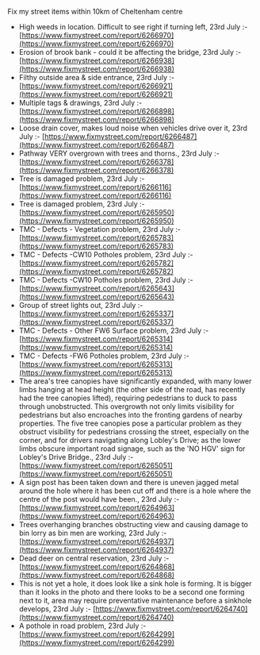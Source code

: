 Fix my street items within 10km of Cheltenham centre

<!-- fix_marker starts -->

- High weeds in location. Difficult to see right if turning left, 23rd July :- [https://www.fixmystreet.com/report/6266970](https://www.fixmystreet.com/report/6266970)
- Erosion of brook bank - could it be affecting the bridge, 23rd July :- [https://www.fixmystreet.com/report/6266938](https://www.fixmystreet.com/report/6266938)
- Filthy outside area & side entrance, 23rd July :- [https://www.fixmystreet.com/report/6266921](https://www.fixmystreet.com/report/6266921)
- Multiple tags & drawings, 23rd July :- [https://www.fixmystreet.com/report/6266898](https://www.fixmystreet.com/report/6266898)
- Loose drain cover, makes loud noise when vehicles drive over it, 23rd July :- [https://www.fixmystreet.com/report/6266487](https://www.fixmystreet.com/report/6266487)
- Pathway VERY overgrown with trees and thorns., 23rd July :- [https://www.fixmystreet.com/report/6266378](https://www.fixmystreet.com/report/6266378)
- Tree is damaged problem, 23rd July :- [https://www.fixmystreet.com/report/6266116](https://www.fixmystreet.com/report/6266116)
- Tree is damaged problem, 23rd July :- [https://www.fixmystreet.com/report/6265950](https://www.fixmystreet.com/report/6265950)
- TMC - Defects - Vegetation problem, 23rd July :- [https://www.fixmystreet.com/report/6265783](https://www.fixmystreet.com/report/6265783)
- TMC - Defects -CW10 Potholes problem, 23rd July :- [https://www.fixmystreet.com/report/6265782](https://www.fixmystreet.com/report/6265782)
- TMC - Defects -CW10 Potholes problem, 23rd July :- [https://www.fixmystreet.com/report/6265643](https://www.fixmystreet.com/report/6265643)
- Group of street lights out, 23rd July :- [https://www.fixmystreet.com/report/6265337](https://www.fixmystreet.com/report/6265337)
- TMC - Defects - Other FW6  Surface problem, 23rd July :- [https://www.fixmystreet.com/report/6265314](https://www.fixmystreet.com/report/6265314)
- TMC - Defects -FW6 Potholes problem, 23rd July :- [https://www.fixmystreet.com/report/6265313](https://www.fixmystreet.com/report/6265313)
- The area's tree canopies have significantly expanded, with many lower limbs hanging at head height (the other side of the road, has recently had the tree canopies lifted), requiring pedestrians to duck to pass through unobstructed. This overgrowth not only limits visibility for pedestrians but also encroaches into the fronting gardens of nearby properties. The five tree canopies pose a particular problem as they obstruct visibility for pedestrians crossing the street, especially on the corner, and for drivers navigating along Lobley's Drive; as the lower limbs obscure important road signage, such as the 'NO HGV' sign for Lobley's Drive Bridge., 23rd July :- [https://www.fixmystreet.com/report/6265051](https://www.fixmystreet.com/report/6265051)
- A sign post has been taken down and there is uneven jagged metal around the hole where it has been cut off and there is a hole where the centre of the post would have been., 23rd July :- [https://www.fixmystreet.com/report/6264963](https://www.fixmystreet.com/report/6264963)
- Trees overhanging branches obstructing view and causing damage to bin lorry as bin men are working, 23rd July :- [https://www.fixmystreet.com/report/6264937](https://www.fixmystreet.com/report/6264937)
- Dead deer on central reservation, 23rd July :- [https://www.fixmystreet.com/report/6264868](https://www.fixmystreet.com/report/6264868)
- This is not yet a hole, it does look like a sink hole is forming. It is bigger than it looks in the photo and there looks to be a second one forming next to it, area may require preventative maintenance before a sinkhole develops, 23rd July :- [https://www.fixmystreet.com/report/6264740](https://www.fixmystreet.com/report/6264740)
- A pothole in road problem, 23rd July :- [https://www.fixmystreet.com/report/6264299](https://www.fixmystreet.com/report/6264299)

<!-- fix_marker ends -->
